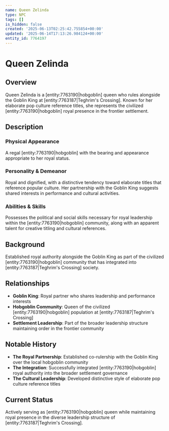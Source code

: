 ```yaml
---
name: Queen Zelinda
type: NPC
tags: []
is_hidden: false
created: '2025-06-13T02:25:42.755854+00:00'
updated: '2025-06-14T17:13:26.984124+00:00'
entity_id: 7764197
---
```


# Queen Zelinda

## Overview
Queen Zelinda is a [entity:7763190|hobgoblin] queen who rules alongside the Goblin King at [entity:7763187|Teghrim's Crossing]. Known for her elaborate pop culture reference titles, she represents the civilized [entity:7763190|hobgoblin] royal presence in the frontier settlement.

## Description
### Physical Appearance
A regal [entity:7763190|hobgoblin] with the bearing and appearance appropriate to her royal status.

### Personality & Demeanor
Royal and dignified, with a distinctive tendency toward elaborate titles that reference popular culture. Her partnership with the Goblin King suggests shared interests in performance and cultural activities.

### Abilities & Skills
Possesses the political and social skills necessary for royal leadership within the [entity:7763190|hobgoblin] community, along with an apparent talent for creative titling and cultural references.

## Background
Established royal authority alongside the Goblin King as part of the civilized [entity:7763190|hobgoblin] community that has integrated into [entity:7763187|Teghrim's Crossing] society.

## Relationships
- **Goblin King**: Royal partner who shares leadership and performance interests
- **Hobgoblin Community**: Queen of the civilized [entity:7763190|hobgoblin] population at [entity:7763187|Teghrim's Crossing]
- **Settlement Leadership**: Part of the broader leadership structure maintaining order in the frontier community

## Notable History
- **The Royal Partnership**: Established co-rulership with the Goblin King over the local hobgoblin community
- **The Integration**: Successfully integrated [entity:7763190|hobgoblin] royal authority into the broader settlement governance
- **The Cultural Leadership**: Developed distinctive style of elaborate pop culture reference titles

## Current Status
Actively serving as [entity:7763190|hobgoblin] queen while maintaining royal presence in the diverse leadership structure of [entity:7763187|Teghrim's Crossing].